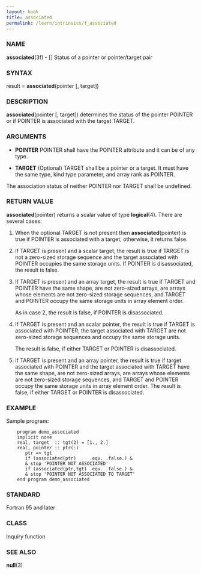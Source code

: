 ```yaml
---
layout: book
title: associated
permalink: /learn/intrinsics/f_associated
---
```

### NAME

**associated**(3f) - \[\] Status of a pointer or
pointer/target pair

### SYNTAX

result = **associated**(pointer \[, target\])

### DESCRIPTION

**associated**(pointer \[, target\]) determines the status of the
pointer POINTER or if POINTER is associated with the target TARGET.

### ARGUMENTS

  - **POINTER**
    POINTER shall have the POINTER attribute and it can be of any type.

  - **TARGET**
    (Optional) TARGET shall be a pointer or a target. It must have the
    same type, kind type parameter, and array rank as POINTER.

The association status of neither POINTER nor TARGET shall be undefined.

### RETURN VALUE

**associated**(pointer) returns a scalar value of type **logical**(4).
There are several cases:

1.  When the optional TARGET is not present then **associated**(pointer)
    is true if POINTER is associated with a target; otherwise, it
    returns false.

2.  If TARGET is present and a scalar target, the result is true if
    TARGET is not a zero-sized storage sequence and the target
    associated with POINTER occupies the same storage units. If POINTER
    is disassociated, the result is false.

3.  If TARGET is present and an array target, the result is true if
    TARGET and POINTER have the same shape, are not zero-sized arrays,
    are arrays whose elements are not zero-sized storage sequences, and
    TARGET and POINTER occupy the same storage units in array element
    order.

    As in case 2, the result is false, if POINTER is disassociated.

4.  If TARGET is present and an scalar pointer, the result is true if
    TARGET is associated with POINTER, the target associated with TARGET
    are not zero-sized storage sequences and occupy the same storage
    units.

    The result is false, if either TARGET or POINTER is disassociated.

5.  If TARGET is present and an array pointer, the result is true if
    target associated with POINTER and the target associated with TARGET
    have the same shape, are not zero-sized arrays, are arrays whose
    elements are not zero-sized storage sequences, and TARGET and
    POINTER occupy the same storage units in array element order. The
    result is false, if either TARGET or POINTER is disassociated.

### EXAMPLE

Sample program:

```
    program demo_associated
    implicit none
    real, target  :: tgt(2) = [1., 2.]
    real, pointer :: ptr(:)
       ptr => tgt
       if (associated(ptr)     .eqv. .false.) &
       & stop 'POINTER NOT ASSOCIATED'
       if (associated(ptr,tgt) .eqv. .false.) &
       & stop 'POINTER NOT ASSOCIATED TO TARGET'
    end program demo_associated
```

### STANDARD

Fortran 95 and later

### CLASS

Inquiry function

### SEE ALSO

**null**(3)
